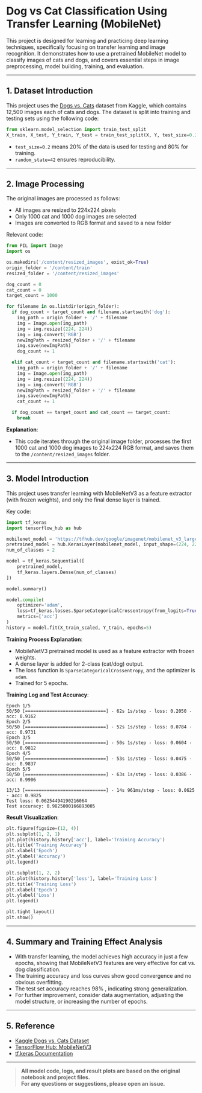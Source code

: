 # Dog vs Cat Classification Using Transfer Learning (MobileNet)

This project is designed for learning and practicing deep learning techniques, specifically focusing on transfer learning and image recognition. It demonstrates how to use a pretrained MobileNet model to classify images of cats and dogs, and covers essential steps in image preprocessing, model building, training, and evaluation.

---


## 1. Dataset Introduction

This project uses the [Dogs vs. Cats](https://www.kaggle.com/c/dogs-vs-cats) dataset from Kaggle, which contains 12,500 images each of cats and dogs. The dataset is split into training and testing sets using the following code:

```python
from sklearn.model_selection import train_test_split
X_train, X_test, Y_train, Y_test = train_test_split(X, Y, test_size=0.2, random_state=42)
```

- `test_size=0.2` means 20% of the data is used for testing and 80% for training.
- `random_state=42` ensures reproducibility.

---


## 2. Image Processing

The original images are processed as follows:

- All images are resized to 224x224 pixels
- Only 1000 cat and 1000 dog images are selected
- Images are converted to RGB format and saved to a new folder

Relevant code:

```python
from PIL import Image
import os

os.makedirs('/content/resized_images', exist_ok=True)
origin_folder = '/content/train'
resized_folder = '/content/resized_images'

dog_count = 0
cat_count = 0
target_count = 1000

for filename in os.listdir(origin_folder):
  if dog_count < target_count and filename.startswith('dog'):
    img_path = origin_folder + '/' + filename
    img = Image.open(img_path)
    img = img.resize((224, 224))
    img = img.convert('RGB')
    newImgPath = resized_folder + '/' + filename
    img.save(newImgPath)
    dog_count += 1

  elif cat_count < target_count and filename.startswith('cat'):
    img_path = origin_folder + '/' + filename
    img = Image.open(img_path)
    img = img.resize((224, 224))
    img = img.convert('RGB')
    newImgPath = resized_folder + '/' + filename
    img.save(newImgPath)
    cat_count += 1

  if dog_count == target_count and cat_count == target_count:
    break
```


**Explanation**:  
- This code iterates through the original image folder, processes the first 1000 cat and 1000 dog images to 224x224 RGB format, and saves them to the `/content/resized_images` folder.

---


## 3. Model Introduction

This project uses transfer learning with MobileNetV3 as a feature extractor (with frozen weights), and only the final dense layer is trained.

Key code:

```python
import tf_keras
import tensorflow_hub as hub

mobilenet_model = 'https://tfhub.dev/google/imagenet/mobilenet_v3_large_100_224/feature_vector/5'
pretrained_model = hub.KerasLayer(mobilenet_model, input_shape=(224, 224, 3), trainable=False)
num_of_classes = 2

model = tf_keras.Sequential([
    pretrained_model,
    tf_keras.layers.Dense(num_of_classes)
])

model.summary()

model.compile(
    optimizer='adam',
    loss=tf_keras.losses.SparseCategoricalCrossentropy(from_logits=True),
    metrics=['acc']
)
history = model.fit(X_train_scaled, Y_train, epochs=5)
```


**Training Process Explanation**:  
- MobileNetV3 pretrained model is used as a feature extractor with frozen weights.
- A dense layer is added for 2-class (cat/dog) output.
- The loss function is `SparseCategoricalCrossentropy`, and the optimizer is `adam`.
- Trained for 5 epochs.

**Training Log and Test Accuracy**:

```
Epoch 1/5
50/50 [==============================] - 62s 1s/step - loss: 0.2050 - acc: 0.9162
Epoch 2/5
50/50 [==============================] - 52s 1s/step - loss: 0.0784 - acc: 0.9731
Epoch 3/5
50/50 [==============================] - 50s 1s/step - loss: 0.0604 - acc: 0.9812
Epoch 4/5
50/50 [==============================] - 53s 1s/step - loss: 0.0475 - acc: 0.9837
Epoch 5/5
50/50 [==============================] - 63s 1s/step - loss: 0.0386 - acc: 0.9906

13/13 [==============================] - 14s 961ms/step - loss: 0.0625 - acc: 0.9825
Test loss: 0.06254494190216064
Test accuracy: 0.9825000166893005
```

**Result Visualization**:

```python
plt.figure(figsize=(12, 4))
plt.subplot(1, 2, 1)
plt.plot(history.history['acc'], label='Training Accuracy')
plt.title('Training Accuracy')
plt.xlabel('Epoch')
plt.ylabel('Accuracy')
plt.legend()

plt.subplot(1, 2, 2)
plt.plot(history.history['loss'], label='Training Loss')
plt.title('Training Loss')
plt.xlabel('Epoch')
plt.ylabel('Loss')
plt.legend()

plt.tight_layout()
plt.show()
```

---


## 4. Summary and Training Effect Analysis

- With transfer learning, the model achieves high accuracy in just a few epochs, showing that MobileNetV3 features are very effective for cat vs. dog classification.
- The training accuracy and loss curves show good convergence and no obvious overfitting.
- The test set accuracy reaches 98% , indicating strong generalization.
- For further improvement, consider data augmentation, adjusting the model structure, or increasing the number of epochs.

---


## 5. Reference

- [Kaggle Dogs vs. Cats Dataset](https://www.kaggle.com/c/dogs-vs-cats)
- [TensorFlow Hub: MobileNetV3](https://tfhub.dev/google/imagenet/mobilenet_v3_large_100_224/feature_vector/5)
- [tf.keras Documentation](https://www.tensorflow.org/api_docs/python/tf/keras)

---
> **All model code, logs, and result plots are based on the original notebook and project files.  
> For any questions or suggestions, please open an issue.**
